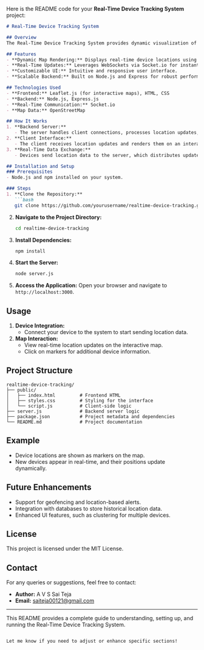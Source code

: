 Here is the README code for your **Real-Time Device Tracking System** project:  

```markdown
# Real-Time Device Tracking System

## Overview
The Real-Time Device Tracking System provides dynamic visualization of device locations on a map, enabling accurate and responsive monitoring. This system was built using Node.js, Express, Socket.io, and Leaflet, with a focus on real-time updates and efficient communication between devices.

## Features
- **Dynamic Map Rendering:** Displays real-time device locations using Leaflet.
- **Real-Time Updates:** Leverages WebSockets via Socket.io for instant data synchronization.
- **Customizable UI:** Intuitive and responsive user interface.
- **Scalable Backend:** Built on Node.js and Express for robust performance.

## Technologies Used
- **Frontend:** Leaflet.js (for interactive maps), HTML, CSS
- **Backend:** Node.js, Express.js
- **Real-Time Communication:** Socket.io
- **Map Data:** OpenStreetMap

## How It Works
1. **Backend Server:**
   - The server handles client connections, processes location updates, and broadcasts them in real time.
2. **Client Interface:**
   - The client receives location updates and renders them on an interactive map.
3. **Real-Time Data Exchange:**
   - Devices send location data to the server, which distributes updates to all connected clients.

## Installation and Setup
### Prerequisites
- Node.js and npm installed on your system.

### Steps
1. **Clone the Repository:**
   ```bash
   git clone https://github.com/yourusername/realtime-device-tracking.git
   ```
2. **Navigate to the Project Directory:**
   ```bash
   cd realtime-device-tracking
   ```
3. **Install Dependencies:**
   ```bash
   npm install
   ```
4. **Start the Server:**
   ```bash
   node server.js
   ```
5. **Access the Application:**
   Open your browser and navigate to `http://localhost:3000`.

## Usage
1. **Device Integration:**
   - Connect your device to the system to start sending location data.
2. **Map Interaction:**
   - View real-time location updates on the interactive map.
   - Click on markers for additional device information.

## Project Structure
```
realtime-device-tracking/
├── public/
│   ├── index.html         # Frontend HTML
│   ├── styles.css         # Styling for the interface
│   └── script.js          # Client-side logic
├── server.js              # Backend server logic
├── package.json           # Project metadata and dependencies
└── README.md              # Project documentation
```

## Example
- Device locations are shown as markers on the map.
- New devices appear in real-time, and their positions update dynamically.

## Future Enhancements
- Support for geofencing and location-based alerts.
- Integration with databases to store historical location data.
- Enhanced UI features, such as clustering for multiple devices.

## License
This project is licensed under the MIT License.

## Contact
For any queries or suggestions, feel free to contact:
- **Author:** A V S Sai Teja
- **Email:** saiteja00121@gmail.com

---
This README provides a complete guide to understanding, setting up, and running the Real-Time Device Tracking System.
```

Let me know if you need to adjust or enhance specific sections!
